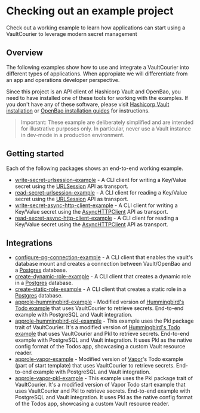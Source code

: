 # Checking out an example project

Check out a working example to learn how applications can start using a VaultCourier to leverage modern secret management

## Overview

The following examples show how to use and integrate a VaultCourier into different types of applications. When appropiate we will differentiate from an app and operations developer perspective.

Since this project is an API client of Hashicorp Vault and OpenBao, you need to have installed one of these tools for working with the examples. If you don't have any of these software, please visit [Hashicorp Vault installation](https://developer.hashicorp.com/vault/docs/install) or [OpenBao installation guides](https://openbao.org/docs/install/) for instructions.

> Important: These example are deliberately simplified and are intended for illustrative purposes only. In particular, never use a Vault instance in dev-mode in a production environment.

## Getting started

Each of the following packages shows an end-to-end working example.

- [write-secret-urlsession-example](https://github.com/vault-courier/vault-courier-examples/tree/main/read-secret-urlsession-example) - A CLI client for writing a Key/Value secret using the [URLSession](https://developer.apple.com/documentation/foundation/urlsession) API as transport.
- [read-secret-urlsession-example](https://github.com/vault-courier/vault-courier-examples/tree/main/read-secret-urlsession-example) - A CLI client for reading a Key/Value secret using the [URLSession](https://developer.apple.com/documentation/foundation/urlsession) API as transport.
- [write-secret-async-http-client-example](https://github.com/vault-courier/vault-courier-examples/tree/main/write-secret-async-http-client-example) - A CLI client for writing a Key/Value secret using the [AsyncHTTPClient](https://github.com/swift-server/async-http-client) API as transport.
- [read-secret-async-http-client-example](https://github.com/vault-courier/vault-courier-examples/tree/main/read-secret-async-http-client-example) - A CLI client for reading a Key/Value secret using the [AsyncHTTPClient](https://github.com/swift-server/async-http-client) API as transport.

## Integrations

- [configure-pg-connection-example](https://github.com/vault-courier/vault-courier-examples/tree/main/configure-pg-connection-example) - A CLI client that enables the vault's database mount and creates a connection between Vault/OpenBao and a [Postgres](https://www.postgresql.org) database.
- [create-dynamic-role-example](https://github.com/vault-courier/vault-courier-examples/tree/main/create-dynamic-role-example) - A CLI client that creates a dynamic role in a [Postgres](https://www.postgresql.org) database.
- [create-static-role-example](https://github.com/vault-courier/vault-courier-examples/tree/main/create-static-role-example) - A CLI client that creates a static role in a [Postgres](https://www.postgresql.org) database.
- [approle-hummingbird-example](https://github.com/vault-courier/vault-courier-examples/tree/main/approle-hummingbird-example) - Modified version of [Hummingbird's Todo example](https://docs.hummingbird.codes/2.0/tutorials/todos) that uses VaultCourier to retrieve secrets. End-to-end example with PostgreSQL and Vault integration.
- [approle-hummingbird-pkl-example](https://github.com/vault-courier/vault-courier-examples/tree/main/approle-hummingbird-pkl-example) -  This example uses the Pkl package trait of VaultCourier. It's a modified version of [Hummingbird's Todo example](https://docs.hummingbird.codes/2.0/tutorials/todos) that uses VaultCourier and Pkl to retrieve secrets. End-to-end example with PostgreSQL and Vault integration. It uses Pkl as the native config format of the Todos app, showcasing a custom Vault resource reader.
- [approle-vapor-example](https://github.com/vault-courier/vault-courier-examples/tree/main/approle-vapor-example) - Modified version of [Vapor](https://vapor.codes)'s Todo example (part of start template) that uses VaultCourier to retrieve secrets. End-to-end example with PostgreSQL and Vault integration.
- [approle-vapor-pkl-example](https://github.com/vault-courier/vault-courier-examples/tree/main/approle-vapor-pkl-example) -  This example uses the Pkl package trait of VaultCourier. It's a modified version of Vapor Todo start example that uses VaultCourier and Pkl to retrieve secrets. End-to-end example with PostgreSQL and Vault integration. It uses Pkl as the native config format of the Todos app, showcasing a custom Vault resource reader.
